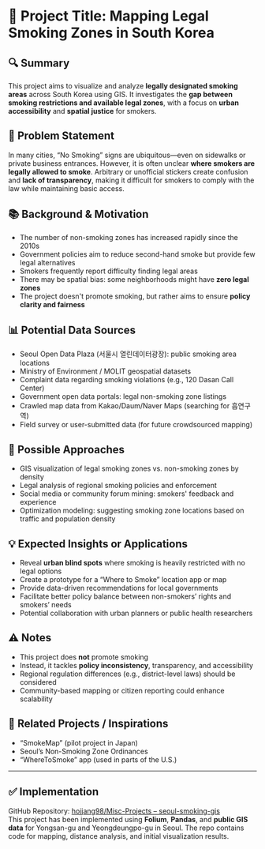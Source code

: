 # 🧠 Project Title: Mapping Legal Smoking Zones in South Korea

## 🔍 Summary  
This project aims to visualize and analyze **legally designated smoking areas** across South Korea using GIS. It investigates the **gap between smoking restrictions and available legal zones**, with a focus on **urban accessibility** and **spatial justice** for smokers.

## 🎯 Problem Statement  
In many cities, “No Smoking” signs are ubiquitous—even on sidewalks or private business entrances. However, it is often unclear **where smokers are legally allowed to smoke**. Arbitrary or unofficial stickers create confusion and **lack of transparency**, making it difficult for smokers to comply with the law while maintaining basic access.

## 📚 Background & Motivation  
- The number of non-smoking zones has increased rapidly since the 2010s  
- Government policies aim to reduce second-hand smoke but provide few legal alternatives  
- Smokers frequently report difficulty finding legal areas  
- There may be spatial bias: some neighborhoods might have **zero legal zones**  
- The project doesn't promote smoking, but rather aims to ensure **policy clarity and fairness**

## 📊 Potential Data Sources  
- Seoul Open Data Plaza (서울시 열린데이터광장): public smoking area locations  
- Ministry of Environment / MOLIT geospatial datasets  
- Complaint data regarding smoking violations (e.g., 120 Dasan Call Center)  
- Government open data portals: legal non-smoking zone listings  
- Crawled map data from Kakao/Daum/Naver Maps (searching for 흡연구역)  
- Field survey or user-submitted data (for future crowdsourced mapping)

## 🧪 Possible Approaches  
- GIS visualization of legal smoking zones vs. non-smoking zones by density  
- Legal analysis of regional smoking policies and enforcement  
- Social media or community forum mining: smokers' feedback and experience  
- Optimization modeling: suggesting smoking zone locations based on traffic and population density

## 💡 Expected Insights or Applications  
- Reveal **urban blind spots** where smoking is heavily restricted with no legal options  
- Create a prototype for a “Where to Smoke” location app or map  
- Provide data-driven recommendations for local governments  
- Facilitate better policy balance between non-smokers’ rights and smokers’ needs  
- Potential collaboration with urban planners or public health researchers

## ⚠️ Notes  
- This project does **not** promote smoking  
- Instead, it tackles **policy inconsistency**, transparency, and accessibility  
- Regional regulation differences (e.g., district-level laws) should be considered  
- Community-based mapping or citizen reporting could enhance scalability

## 🔗 Related Projects / Inspirations  
- “SmokeMap” (pilot project in Japan)  
- Seoul’s Non-Smoking Zone Ordinances  
- “WhereToSmoke” app (used in parts of the U.S.)

---

## ✅ Implementation  
GitHub Repository: [hojjang98/Misc-Projects – seoul-smoking-gis](https://github.com/hojjang98/Misc-Projects/tree/main/seoul-smoking-gis)  
This project has been implemented using **Folium**, **Pandas**, and **public GIS data** for Yongsan-gu and Yeongdeungpo-gu in Seoul. The repo contains code for mapping, distance analysis, and initial visualization results.
